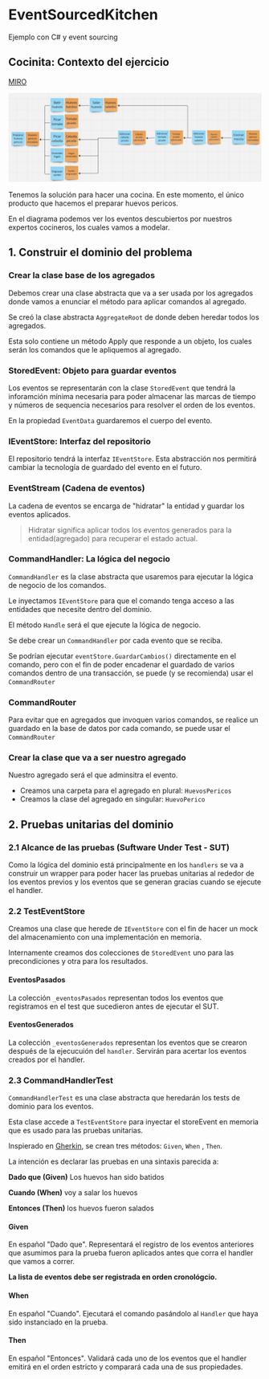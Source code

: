 # EventSourcedKitchen

Ejemplo con C# y event sourcing

## Cocinita: Contexto del ejercicio

[MIRO](https://miro.com/app/board/uXjVIWSuopc=/?share_link_id=671970103168)

![EventStorming de la cocina](Assets/img/eventStorming.png)

Tenemos la solución para hacer una cocina. En este momento, el único producto que hacemos el preparar huevos pericos.

En el diagrama podemos ver los eventos descubiertos por nuestros expertos cocineros, los cuales vamos a modelar.

## 1. Construir el dominio del problema

### Crear la clase base de los agregados

Debemos crear una clase abstracta que va a ser usada por los agregados donde  vamos a enunciar el método para aplicar comandos al agregado.

Se creó la clase abstracta `AggregateRoot` de donde deben heredar todos los agregados.

Esta solo contiene un método Apply que responde a un objeto, los cuales serán los comandos que le apliquemos al agregado.

### StoredEvent: Objeto para guardar eventos 

Los eventos se representarán con la clase `StoredEvent` que tendrá la inforamción mínima necesaria para poder almacenar las marcas de tiempo y números de sequencia necesarios para resolver el orden de los eventos.

En la propiedad `EventData` guardaremos el cuerpo del evento.

### IEventStore: Interfaz del repositorio

El repositorio tendrá la interfaz `IEventStore`. Esta abstracción nos permitirá cambiar la tecnología de guardado del evento en el futuro.

### EventStream (Cadena de eventos)

La cadena de eventos se encarga de "hidratar" la entidad y guardar los eventos aplicados.

> Hidratar significa aplicar todos los eventos generados para la entidad(agregado) para recuperar el estado actual.

### CommandHandler: La lógica del negocio

`CommandHandler` es la clase abstracta que usaremos para ejecutar la lógica de negocio de los comandos.

Le inyectamos `IEventStore` para que el comando tenga acceso a las entidades que necesite dentro del dominio.

El método `Handle` será el que ejecute la lógica de negocio.

Se debe crear un `CommandHandler` por cada evento que se reciba.

Se podrían ejecutar `eventStore.GuardarCambios()` directamente en el comando, pero con el fin de poder encadenar el guardado de varios comandos dentro de una transacción, se puede (y se recomienda) usar el `CommandRouter`

### CommandRouter

Para evitar que en agregados que invoquen varios comandos, se realice un guardado en la base de datos por cada comando, se puede usar el `CommandRouter`

### Crear la clase que va a ser nuestro agregado

Nuestro agregado será el que adminsitra el evento.

- Creamos una carpeta para el agregado en plural: `HuevosPericos`
- Creamos la clase del agregado en singular: `HuevoPerico`
  
## 2. Pruebas unitarias del dominio

### 2.1 Alcance de las pruebas (Suftware Under Test - SUT)

Como la lógica del dominio está principalmente en los `handlers` se va a construir un wrapper para poder hacer las pruebas unitarias al rededor de los eventos previos y los eventos que se generan gracias cuando se ejecute el handler.

### 2.2 TestEventStore

Creamos una clase que herede de `IEventStore` con el fin de hacer un mock del almacenamiento con una implementación en memoria.

Internamente creamos dos colecciones de `StoredEvent` uno para las precondiciones y otra para los resultados.

#### EventosPasados

La colección `_eventosPasados` representan todos los eventos que registramos en el test que sucedieron antes de ejecutar el SUT.

#### EventosGenerados

La colección `_eventosGenerados` representan los eventos que se crearon después de la ejecucuión del `handler`.
Servirán para acertar los eventos creados por el handler.

### 2.3 CommandHandlerTest

`CommandHandlerTest` es una clase abstracta que heredarán los tests de dominio para los eventos.

Esta clase accede a `TestEventStore` para inyectar el storeEvent en memoria que es usado para las pruebas unitarias.

Inspierado en [Gherkin](https://cucumber.io/docs/gherkin/reference), se crean tres métodos: `Given`, `When` , `Then`.

La intención es declarar las pruebas en una sintaxis parecida a:

**Dado que (Given)** Los huevos han sido batidos

**Cuando (When)** voy a salar los huevos

**Entonces (Then)** los huevos fueron salados


#### Given

En español "Dado que". Representará el registro de los eventos anteriores que asumimos para la prueba fueron aplicados antes que corra el handler que vamos a correr.

**La lista de eventos debe ser registrada en orden cronológcio.**

#### When

En español "Cuando". Ejecutará el comando pasándolo al `Handler` que haya sido instanciado en la prueba.

#### Then

En español "Entonces". Validará cada uno de los eventos que el handler emitirá en el orden estricto y comparará cada una de sus propiedades.


